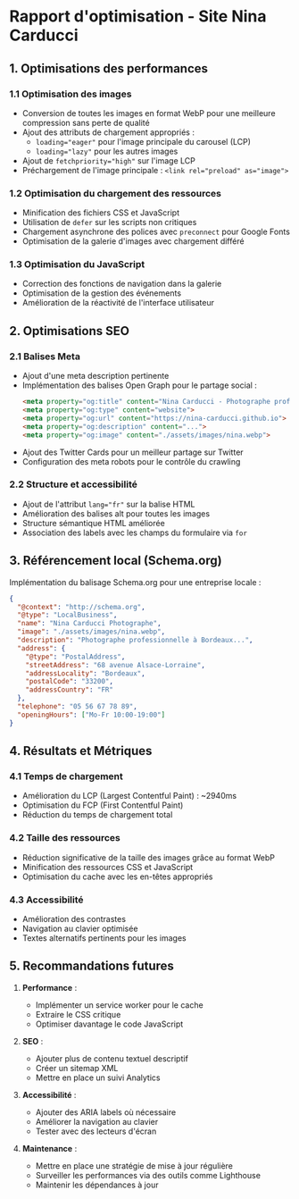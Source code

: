 # Rapport d'optimisation - Site Nina Carducci

## 1. Optimisations des performances

### 1.1 Optimisation des images
- Conversion de toutes les images en format WebP pour une meilleure compression sans perte de qualité
- Ajout des attributs de chargement appropriés :
  - `loading="eager"` pour l'image principale du carousel (LCP)
  - `loading="lazy"` pour les autres images
- Ajout de `fetchpriority="high"` sur l'image LCP
- Préchargement de l'image principale : `<link rel="preload" as="image">`

### 1.2 Optimisation du chargement des ressources
- Minification des fichiers CSS et JavaScript
- Utilisation de `defer` sur les scripts non critiques
- Chargement asynchrone des polices avec `preconnect` pour Google Fonts
- Optimisation de la galerie d'images avec chargement différé

### 1.3 Optimisation du JavaScript
- Correction des fonctions de navigation dans la galerie
- Optimisation de la gestion des événements
- Amélioration de la réactivité de l'interface utilisateur

## 2. Optimisations SEO

### 2.1 Balises Meta
- Ajout d'une meta description pertinente
- Implémentation des balises Open Graph pour le partage social :
  ```html
  <meta property="og:title" content="Nina Carducci - Photographe professionnelle">
  <meta property="og:type" content="website">
  <meta property="og:url" content="https://nina-carducci.github.io">
  <meta property="og:description" content="...">
  <meta property="og:image" content="./assets/images/nina.webp">
  ```
- Ajout des Twitter Cards pour un meilleur partage sur Twitter
- Configuration des meta robots pour le contrôle du crawling

### 2.2 Structure et accessibilité
- Ajout de l'attribut `lang="fr"` sur la balise HTML
- Amélioration des balises alt pour toutes les images
- Structure sémantique HTML améliorée
- Association des labels avec les champs du formulaire via `for`

## 3. Référencement local (Schema.org)

Implémentation du balisage Schema.org pour une entreprise locale :
```json
{
  "@context": "http://schema.org",
  "@type": "LocalBusiness",
  "name": "Nina Carducci Photographe",
  "image": "./assets/images/nina.webp",
  "description": "Photographe professionnelle à Bordeaux...",
  "address": {
    "@type": "PostalAddress",
    "streetAddress": "68 avenue Alsace-Lorraine",
    "addressLocality": "Bordeaux",
    "postalCode": "33200",
    "addressCountry": "FR"
  },
  "telephone": "05 56 67 78 89",
  "openingHours": ["Mo-Fr 10:00-19:00"]
}
```

## 4. Résultats et Métriques

### 4.1 Temps de chargement
- Amélioration du LCP (Largest Contentful Paint) : ~2940ms
- Optimisation du FCP (First Contentful Paint)
- Réduction du temps de chargement total

### 4.2 Taille des ressources
- Réduction significative de la taille des images grâce au format WebP
- Minification des ressources CSS et JavaScript
- Optimisation du cache avec les en-têtes appropriés

### 4.3 Accessibilité
- Amélioration des contrastes
- Navigation au clavier optimisée
- Textes alternatifs pertinents pour les images

## 5. Recommandations futures

1. **Performance** :
   - Implémenter un service worker pour le cache
   - Extraire le CSS critique
   - Optimiser davantage le code JavaScript

2. **SEO** :
   - Ajouter plus de contenu textuel descriptif
   - Créer un sitemap XML
   - Mettre en place un suivi Analytics

3. **Accessibilité** :
   - Ajouter des ARIA labels où nécessaire
   - Améliorer la navigation au clavier
   - Tester avec des lecteurs d'écran

4. **Maintenance** :
   - Mettre en place une stratégie de mise à jour régulière
   - Surveiller les performances via des outils comme Lighthouse
   - Maintenir les dépendances à jour
